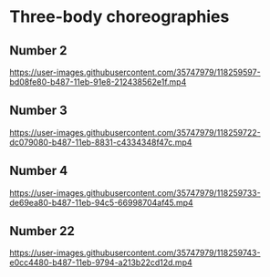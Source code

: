 
# Three-body choreographies

## Number 2
https://user-images.githubusercontent.com/35747979/118259597-bd08fe80-b487-11eb-91e8-212438562e1f.mp4

## Number 3

https://user-images.githubusercontent.com/35747979/118259722-dc079080-b487-11eb-8831-c4334348f47c.mp4

## Number 4

https://user-images.githubusercontent.com/35747979/118259733-de69ea80-b487-11eb-94c5-66998704af45.mp4

## Number 22

https://user-images.githubusercontent.com/35747979/118259743-e0cc4480-b487-11eb-9794-a213b22cd12d.mp4







